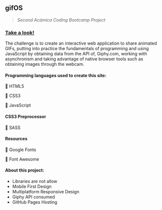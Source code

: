 ## gifOS

> *Second Acámica Coding Bootcamp Project*  

### [Take a look!](https://asj-code.github.io/gifOS-Project/)

The challenge is to create an interactive web application to share animated GIFs, 
putting into practice the fundamentals of programming and using JavaScript by obtaining data from the API of, 
Giphy.com, working with asynchronism and taking advantage of native browser tools 
such as obtaining images through the webcam.

#### Programming languages used to create this site:
:small_orange_diamond:  HTML5

:small_orange_diamond:  CSS3

:small_orange_diamond:  JavaScript

#### CSS3 Preprocessor
:small_orange_diamond:  SASS

#### Resources
:small_orange_diamond:  Google Fonts

:small_orange_diamond:  Font Awesome

#### About this project:
- Libraries are not allow
- Mobile First Design 
- Multiplatform Responsive Design
- Giphy API consumed
- GitHub Pages Hosting

